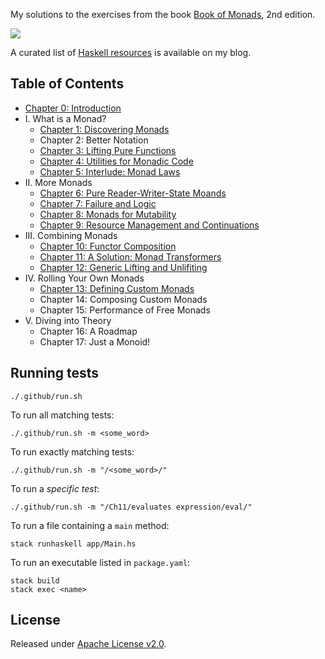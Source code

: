 My solutions to the exercises from the book [Book of Monads](https://leanpub.com/book-of-monads), 2nd edition.

[![](https://github.com/asarkar/book-of-monads/workflows/CI/badge.svg)](https://github.com/asarkar/book-of-monads/actions)

A curated list of [Haskell resources](https://blogs.asarkar.com/haskell-curated/) is available on my blog.

## Table of Contents

- [Chapter 0: Introduction](src/Ch00.hs)
- I. What is a Monad?
  - [Chapter 1: Discovering Monads](rc/Ch01.hs)
  - Chapter 2: Better Notation
  - [Chapter 3: Lifting Pure Functions](src/Ch03.hs)
  - [Chapter 4: Utilities for Monadic Code](src/Ch04.hs)
  - [Chapter 5: Interlude: Monad Laws](src/Ch05.md)
- II. More Monads
  - [Chapter 6: Pure Reader-Writer-State Moands](src/Ch06.hs)
  - [Chapter 7: Failure and Logic](src/Ch07.hs)
  - [Chapter 8: Monads for Mutability](src/Ch08.hs)
  - [Chapter 9: Resource Management and Continuations](src/Ch09.md)
- III. Combining Monads
  - [Chapter 10: Functor Composition](src/Ch10.md)
  - [Chapter 11: A Solution: Monad Transformers](src/Ch11)
  - [Chapter 12: Generic Lifting and Unlifiting](src/Ch12.hs)
- IV. Rolling Your Own Monads
  - [Chapter 13: Defining Custom Monads](src/Ch13)
  - Chapter 14: Composing Custom Monads
  - Chapter 15: Performance of Free Monads
- V. Diving into Theory
  - Chapter 16: A Roadmap
  - Chapter 17: Just a Monoid!

## Running tests

```
./.github/run.sh
```

To run all matching tests:
```
./.github/run.sh -m <some_word>
```

To run exactly matching tests:
```
./.github/run.sh -m "/<some_word>/"
```

To run a _specific test_:
```
./.github/run.sh -m "/Ch11/evaluates expression/eval/"
```

To run a file containing a `main` method:
```
stack runhaskell app/Main.hs
```

To run an executable listed in `package.yaml`:
```
stack build
stack exec <name>
```

## License

Released under [Apache License v2.0](LICENSE).
